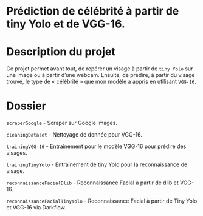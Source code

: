 # Prédiction de célébrité à partir de tiny Yolo et de VGG-16.

# Description du projet
Ce projet permet avant tout, de repérer un visage à partir de `tiny Yolo` sur une image ou à partir d’une webcam. Ensuite, de prédire, à partir du visage trouvé, le type de « célébrité » que mon modèle a appris en utilisant `VGG-16`.

# Dossier
`scraperGoogle` - Scraper sur Google Images.

`cleaningDataset` - Nettoyage de donnée pour VGG-16.

`trainingVGG-16` - Entraînement pour le modèle VGG-16 pour prédire des visages.

`trainingTinyYolo` - Entraînement de tiny Yolo pour la reconnaissance de visage.

`reconnaissanceFacialDlib` - Reconnaissance Facial à partir de dlib et VGG-16.

`reconnaissanceFacialTinyYolo` - Reconnaissance Facial à partir de Tiny Yolo et VGG-16 via Darkflow.
